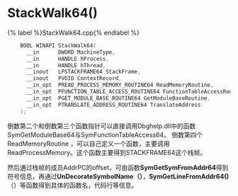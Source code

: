 # StackWalk64()

{% label %}StackWalk64.cpp{% endlabel %}
```cpp
	BOOL WINAPI StackWalk64(
	  __in      DWORD MachineType,
	  __in      HANDLE hProcess,
	  __in      HANDLE hThread,
	  __inout   LPSTACKFRAME64 StackFrame,
	  __inout   PVOID ContextRecord,
	  __in_opt  PREAD_PROCESS_MEMORY_ROUTINE64 ReadMemoryRoutine,
	  __in_opt  PFUNCTION_TABLE_ACCESS_ROUTINE64 FunctionTableAccessRoutine,
	  __in_opt  PGET_MODULE_BASE_ROUTINE64 GetModuleBaseRoutine,
	  __in_opt  PTRANSLATE_ADDRESS_ROUTINE64 TranslateAddress
	);
```
倒数第二个和倒数第三个函数指针可以直接调用Dbghelp.dll中的函数SymGetModuleBase64与SymFunctionTableAccess64。 倒数第四个ReadMemoryRoutine ，可以自己定义一个函数，主要调用ReadProcessMemory。这个函数主要得到STACKFRAME64这个栈帧。

然后通过栈帧的成员AddrPC的offset，可由函数**SymGetSymFromAddr64**得到符号信息，再通过**UnDecorateSymbolName（）**，**SymGetLineFromAddr64()**（）等函数得到具体的函数名，代码行等信息。